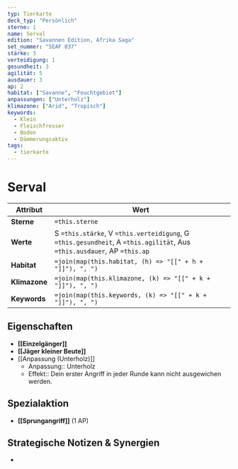 ```yaml
---
typ: Tierkarte
deck_typ: "Persönlich"
sterne: 1
name: Serval
edition: "Savannen Edition, Afrika Saga"
set_nummer: "SEAF 037"
stärke: 3
verteidigung: 1
gesundheit: 3
agilität: 5
ausdauer: 3
ap: 2
habitat: ["Savanne", "Feuchtgebiet"]
anpassungen: ["Unterholz"]
klimazone: ["Arid", "Tropisch"]
keywords:
  - Klein
  - Fleischfresser
  - Boden
  - Dämmerungsaktiv
tags:
  - tierkarte
---
```


# Serval

| Attribut | Wert |
|---|---|
| **Sterne** | `=this.sterne` |
| **Werte** | S `=this.stärke`, V `=this.verteidigung`, G `=this.gesundheit`, A `=this.agilität`, Aus `=this.ausdauer`, AP `=this.ap` |
| **Habitat** | `=join(map(this.habitat, (h) => "[[" + h + "]]"), ", ")` |
| **Klimazone**| `=join(map(this.klimazone, (k) => "[[" + k + "]]"), ", ")` |
| **Keywords** | `=join(map(this.keywords, (k) => "[[" + k + "]]"), ", ")` |

## Eigenschaften

- **[[Einzelgänger]]**
- **[[Jäger kleiner Beute]]**
- [[Anpassung (Unterholz)]]
	- Anpassung:: Unterholz
	- Effekt:: Dein erster Angriff in jeder Runde kann nicht ausgewichen werden.

## Spezialaktion

- **[[Sprungangriff]]** (1 AP)

## Strategische Notizen & Synergien

-
